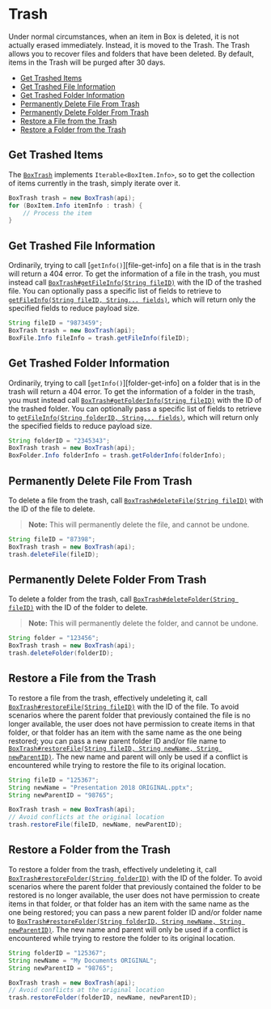 Trash
=====

Under normal circumstances, when an item in Box is deleted, it is not actually erased immediately. Instead, it is
moved to the Trash. The Trash allows you to recover files and folders that have been deleted. By default, items in
the Trash will be purged after 30 days.

* [Get Trashed Items](#get-trashed-items)
* [Get Trashed File Information](#get-trashed-file-information)
* [Get Trashed Folder Information](#get-trashed-folder-information)
* [Permanently Delete File From Trash](#permanently-delete-file-from-trash)
* [Permanently Delete Folder From Trash](#permanently-delete-folder-from-trash)
* [Restore a File from the Trash](#restore-a-file-from-the-trash)
* [Restore a Folder from the Trash](#restore-a-folder-from-the-trash)

Get Trashed Items
-----------------

The [`BoxTrash`][trash-object] implements `Iterable<BoxItem.Info>`, so to get the collection of items currently in the trash,
simply iterate over it.

```java
BoxTrash trash = new BoxTrash(api);
for (BoxItem.Info itemInfo : trash) {
    // Process the item
}
```

[trash-object]: http://opensource.box.com/box-java-sdk/javadoc/com/box/sdk/BoxTrash.html

Get Trashed File Information
----------------------------

Ordinarily, trying to call [`getInfo()`][file-get-info] on a file that is in the trash will return a 404 error.
To get the information of a file in the trash, you must instead call
[`BoxTrash#getFileInfo(String fileID)`][get-trashed-file] with the ID of the trashed file.  You can optionally
pass a specific list of fields to retrieve to [`getFileInfo(String fileID, String... fields)`][get-trashed-file-fields],
which will return only the specified fields to reduce payload size.

```java
String fileID = "9873459";
BoxTrash trash = new BoxTrash(api);
BoxFile.Info fileInfo = trash.getFileInfo(fileID);
```

[get-trashed-file]: http://opensource.box.com/box-java-sdk/javadoc/com/box/sdk/BoxTrash.html#getFileInfo-java.lang.String-
[get-trashed-file-fields]: http://opensource.box.com/box-java-sdk/javadoc/com/box/sdk/BoxTrash.html#getFileInfo-java.lang.String-java.lang.String...-

Get Trashed Folder Information
------------------------------

Ordinarily, trying to call [`getInfo()`][folder-get-info] on a folder that is in the trash will return a 404 error.
To get the information of a folder in the trash, you must instead call
[`BoxTrash#getFolderInfo(String fileID)`][get-trashed-folder] with the ID of the trashed folder.  You can optionally
pass a specific list of fields to retrieve to
[`getFileInfo(String folderID, String... fields)`][get-trashed-folder-fields], which will return only the specified
fields to reduce payload size.

```java
String folderID = "2345343";
BoxTrash trash = new BoxTrash(api);
BoxFolder.Info folderInfo = trash.getFolderInfo(folderInfo);
```

[get-trashed-folder]: http://opensource.box.com/box-java-sdk/javadoc/com/box/sdk/BoxTrash.html#getFolderInfo-java.lang.String-
[get-trashed-folder-fields]: http://opensource.box.com/box-java-sdk/javadoc/com/box/sdk/BoxTrash.html#getFolderInfo-java.lang.String-java.lang.String...-


Permanently Delete File From Trash
----------------------------------

To delete a file from the trash, call [`BoxTrash#deleteFile(String fileID)`][delete-file] with the ID of the file to
delete.

> __Note:__ This will permanently delete the file, and cannot be undone.

```java
String fileID = "87398";
BoxTrash trash = new BoxTrash(api);
trash.deleteFile(fileID);
```

[delete-file]: http://opensource.box.com/box-java-sdk/javadoc/com/box/sdk/BoxTrash.html#deleteFile-java.lang.String-


Permanently Delete Folder From Trash
----------------------------------

To delete a folder from the trash, call [`BoxTrash#deleteFolder(String fileID)`][delete-folder] with the ID of the
folder to delete.

> __Note:__ This will permanently delete the folder, and cannot be undone.

```java
String folder = "123456";
BoxTrash trash = new BoxTrash(api);
trash.deleteFolder(folderID);
```

[delete-folder]: http://opensource.box.com/box-java-sdk/javadoc/com/box/sdk/BoxTrash.html#deleteFolder-java.lang.String-

Restore a File from the Trash
-----------------------------

To restore a file from the trash, effectively undeleting it, call [`BoxTrash#restoreFile(String fileID)`][restore-file]
with the ID of the file.  To avoid scenarios where the parent folder that previously contained the file is no longer available,
the user does not have permission to create items in that folder, or that folder has an item with the same name as the one
being restored; you can pass a new parent folder ID and/or file name to
[`BoxTrash#restoreFile(String fileID, String newName, String newParentID)`][restore-file-safe].  The new name
and parent will only be used if a conflict is encountered while trying to restore the file to its original location.

```java
String fileID = "125367";
String newName = "Presentation 2018 ORIGINAL.pptx";
String newParentID = "98765";

BoxTrash trash = new BoxTrash(api);
// Avoid conflicts at the original location
trash.restoreFile(fileID, newName, newParentID);
```

[restore-file]: http://opensource.box.com/box-java-sdk/javadoc/com/box/sdk/BoxTrash.html#restoreFile-java.lang.String-
[restore-file-safe]: http://opensource.box.com/box-java-sdk/javadoc/com/box/sdk/BoxTrash.html#restoreFile-java.lang.String-java.lang.String-java.lang.String-

Restore a Folder from the Trash
-------------------------------

To restore a folder from the trash, effectively undeleting it, call
[`BoxTrash#restoreFolder(String folderID)`][restore-folder] with the ID of the folder.  To avoid scenarios where the
parent folder that previously contained the folder to be restored is no longer available, the user
does not have permission to create items in that folder, or that folder has an item with the same name as the one
being restored; you can pass a new parent folder ID and/or folder name to
[`BoxTrash#restoreFolder(String folderID, String newName, String newParentID)`][restore-folder-safe].  The new name
and parent will only be used if a conflict is encountered while trying to restore the folder to its original location.

```java
String folderID = "125367";
String newName = "My Documents ORIGINAL";
String newParentID = "98765";

BoxTrash trash = new BoxTrash(api);
// Avoid conflicts at the original location
trash.restoreFolder(folderID, newName, newParentID);
```

[restore-folder]: http://opensource.box.com/box-java-sdk/javadoc/com/box/sdk/BoxTrash.html#restoreFolder-java.lang.String-
[restore-folder-safe]: http://opensource.box.com/box-java-sdk/javadoc/com/box/sdk/BoxTrash.html#restoreFolder-java.lang.String-java.lang.String-java.lang.String-
